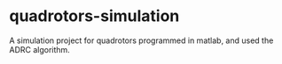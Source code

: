 # quadrotors-simulation
A simulation  project for quadrotors programmed in matlab, and used the ADRC algorithm.
